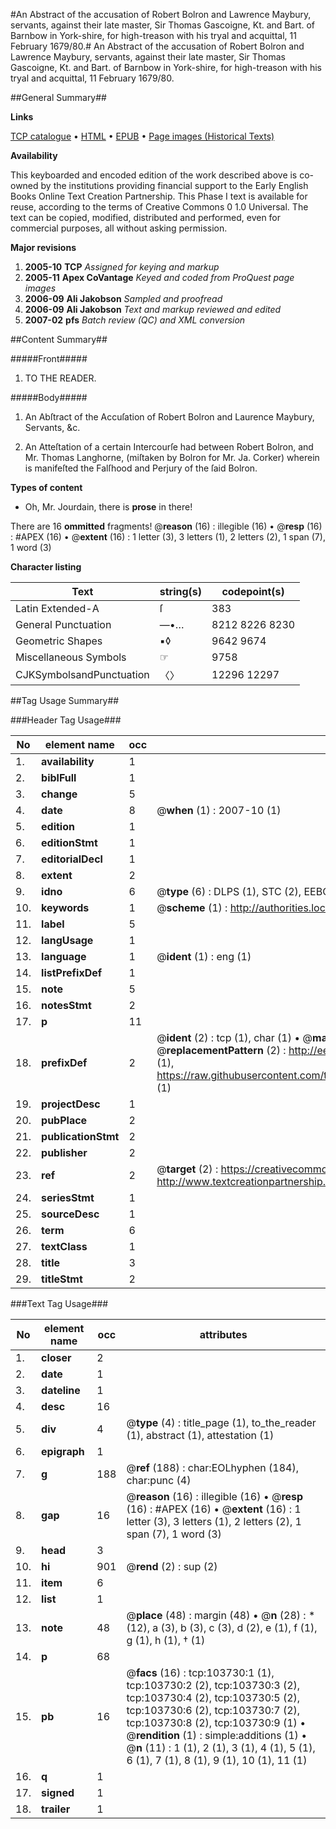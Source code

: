 #An Abstract of the accusation of Robert Bolron and Lawrence Maybury, servants, against their late master, Sir Thomas Gascoigne, Kt. and Bart. of Barnbow in York-shire, for high-treason with his tryal and acquittal, 11 February 1679/80.#
An Abstract of the accusation of Robert Bolron and Lawrence Maybury, servants, against their late master, Sir Thomas Gascoigne, Kt. and Bart. of Barnbow in York-shire, for high-treason with his tryal and acquittal, 11 February 1679/80.

##General Summary##

**Links**

[TCP catalogue](http://www.ota.ox.ac.uk/tcp/)  • 
[HTML](http://tei.it.ox.ac.uk/tcp/Texts-HTML/free/A28/A28605.html)  • 
[EPUB](http://tei.it.ox.ac.uk/tcp/Texts-EPUB/free/A28/A28605.epub) • 
[Page images (Historical Texts)](https://data.historicaltexts.jisc.ac.uk/view?pubId=eebo-15558937e&pageId=eebo-15558937e-103730-1)

**Availability**

This keyboarded and encoded edition of the
	       work described above is co-owned by the institutions
	       providing financial support to the Early English Books
	       Online Text Creation Partnership. This Phase I text is
	       available for reuse, according to the terms of Creative
	       Commons 0 1.0 Universal. The text can be copied,
	       modified, distributed and performed, even for
	       commercial purposes, all without asking permission.

**Major revisions**

1. __2005-10__ __TCP__ *Assigned for keying and markup*
1. __2005-11__ __Apex CoVantage__ *Keyed and coded from ProQuest page images*
1. __2006-09__ __Ali Jakobson__ *Sampled and proofread*
1. __2006-09__ __Ali Jakobson__ *Text and markup reviewed and edited*
1. __2007-02__ __pfs__ *Batch review (QC) and XML conversion*

##Content Summary##

#####Front#####

1. TO THE READER.

#####Body#####

1. An Abſtract of the Accuſation of Robert Bolron and Laurence Maybury, Servants, &c.

1. An Atteſtation of a certain Intercourſe had between Robert Bolron, and Mr. Thomas Langhorne, (miſtaken by Bolron for Mr. Ja. Corker) wherein is manifeſted the Falſhood and Perjury of the ſaid Bolron.

**Types of content**

  * Oh, Mr. Jourdain, there is **prose** in there!

There are 16 **ommitted** fragments! 
 @__reason__ (16) : illegible (16)  •  @__resp__ (16) : #APEX (16)  •  @__extent__ (16) : 1 letter (3), 3 letters (1), 2 letters (2), 1 span (7), 1 word (3)

**Character listing**


|Text|string(s)|codepoint(s)|
|---|---|---|
|Latin Extended-A|ſ|383|
|General Punctuation|—•…|8212 8226 8230|
|Geometric Shapes|▪◊|9642 9674|
|Miscellaneous Symbols|☞|9758|
|CJKSymbolsandPunctuation|〈〉|12296 12297|

##Tag Usage Summary##

###Header Tag Usage###

|No|element name|occ|attributes|
|---|---|---|---|
|1.|__availability__|1||
|2.|__biblFull__|1||
|3.|__change__|5||
|4.|__date__|8| @__when__ (1) : 2007-10 (1)|
|5.|__edition__|1||
|6.|__editionStmt__|1||
|7.|__editorialDecl__|1||
|8.|__extent__|2||
|9.|__idno__|6| @__type__ (6) : DLPS (1), STC (2), EEBO-CITATION (1), OCLC (1), VID (1)|
|10.|__keywords__|1| @__scheme__ (1) : http://authorities.loc.gov/ (1)|
|11.|__label__|5||
|12.|__langUsage__|1||
|13.|__language__|1| @__ident__ (1) : eng (1)|
|14.|__listPrefixDef__|1||
|15.|__note__|5||
|16.|__notesStmt__|2||
|17.|__p__|11||
|18.|__prefixDef__|2| @__ident__ (2) : tcp (1), char (1)  •  @__matchPattern__ (2) : ([0-9\-]+):([0-9IVX]+) (1), (.+) (1)  •  @__replacementPattern__ (2) : http://eebo.chadwyck.com/downloadtiff?vid=$1&page=$2 (1), https://raw.githubusercontent.com/textcreationpartnership/Texts/master/tcpchars.xml#$1 (1)|
|19.|__projectDesc__|1||
|20.|__pubPlace__|2||
|21.|__publicationStmt__|2||
|22.|__publisher__|2||
|23.|__ref__|2| @__target__ (2) : https://creativecommons.org/publicdomain/zero/1.0/ (1), http://www.textcreationpartnership.org/docs/. (1)|
|24.|__seriesStmt__|1||
|25.|__sourceDesc__|1||
|26.|__term__|6||
|27.|__textClass__|1||
|28.|__title__|3||
|29.|__titleStmt__|2||


###Text Tag Usage###

|No|element name|occ|attributes|
|---|---|---|---|
|1.|__closer__|2||
|2.|__date__|1||
|3.|__dateline__|1||
|4.|__desc__|16||
|5.|__div__|4| @__type__ (4) : title_page (1), to_the_reader (1), abstract (1), attestation (1)|
|6.|__epigraph__|1||
|7.|__g__|188| @__ref__ (188) : char:EOLhyphen (184), char:punc (4)|
|8.|__gap__|16| @__reason__ (16) : illegible (16)  •  @__resp__ (16) : #APEX (16)  •  @__extent__ (16) : 1 letter (3), 3 letters (1), 2 letters (2), 1 span (7), 1 word (3)|
|9.|__head__|3||
|10.|__hi__|901| @__rend__ (2) : sup (2)|
|11.|__item__|6||
|12.|__list__|1||
|13.|__note__|48| @__place__ (48) : margin (48)  •  @__n__ (28) : * (12), a (3), b (3), c (3), d (2), e (1), f (1), g (1), h (1), † (1)|
|14.|__p__|68||
|15.|__pb__|16| @__facs__ (16) : tcp:103730:1 (1), tcp:103730:2 (2), tcp:103730:3 (2), tcp:103730:4 (2), tcp:103730:5 (2), tcp:103730:6 (2), tcp:103730:7 (2), tcp:103730:8 (2), tcp:103730:9 (1)  •  @__rendition__ (1) : simple:additions (1)  •  @__n__ (11) : 1 (1), 2 (1), 3 (1), 4 (1), 5 (1), 6 (1), 7 (1), 8 (1), 9 (1), 10 (1), 11 (1)|
|16.|__q__|1||
|17.|__signed__|1||
|18.|__trailer__|1||
